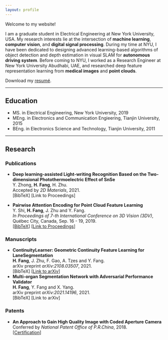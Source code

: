 ```yaml
---
layout: profile
---
```


Welcome to my website! 

I am a graduate student in Electrical Engineering at New York University, USA. My research interests lie at the intersection of **machine learning**, **computer vision**, and **digital signal processing**. During my time at NYU, I have been dedicated to designing advanced learning-based algorithms of object detection and depth estimation in visual SLAM for **autonomous driving system**. Before coming to NYU, I worked as a Research Engineer at New York University Abudhabi, UAE, and researched deep feature representation learning from **medical images** and **point clouds**.

Download my [resumé](/assets/files/Resume.pdf).

---
## Education
+ MS. in Electrical Engineering, New York University, 2019
+ MEng. in Electronics and Communication Engieering, Tianjin University, 2015
+ BEng. in Electronics Science and Technology, Tianjin University, 2011

---
## Research
### Publications
+ **Deep learning-assisted Light-writing Recognition Based on the Two-dimensional Photothermoelectric Effect of SnSe**  
  Y. Zhong, **H. Fang**, H. Zhu.  
  Accepted by _2D Materials_, 2021.  
  \[BibTeX<!-- (/assets/bibs/shi2019self.txt) -->\] \[Link to Proceedings<!-- (https://arxiv.org/abs/1909.13163) -->\]

+ **Pairwise Attention Encoding for Point Cloud Feature Learning**  
  Y. Shi, **H. Fang**, J. Zhu and Y. Fang.  
  _In Proceedings of 7-th International Conference on 3D Vision (3DV)_, Québec City, Canada, Sep. 16 - 19, 2019.  
  \[[BibTeX](/assets/bibs/fang2019pairwise.txt)\] \[[Link to Proceedings](https://ieeexplore.ieee.org/abstract/document/8885569)\]

### Manuscripts
+ **ContinuityLearner: Geometric Continuity Feature Learning for LaneSegmentation**  
  **H. Fang**, J. Zhu, F. Gao, A. Tzes and Y. Fang.  
  arXiv preprint _arXiv:2108.03507_, 2021.  
  \[BibTeX<!-- (/assets/bibs/shi2019self.txt) -->\] \[[Link to arXiv](https://arxiv.org/abs/2108.03507)\]
+ **Multi-organ Segmentation Network with Adversarial Performance Validator**  
  **H. Fang**, Y. Fang and X. Yang.  
  arXiv preprint _arXiv:2021.14196_, 2021.  
  \[BibTeX<!-- (/assets/bibs/shi2019self.txt) -->\] \[Link to arXiv<!-- (https://arxiv.org/abs/1909.13163) -->\]

### Patents
+ **An Approach to Gain High Quality Image with Coded Aperture Camera**  
  Conferred by _National Patent Office of P.R.China_, 2018.  
  \[[Certification](/assets/files/PatentCertificaiton.pdf)\]
